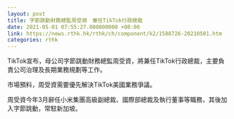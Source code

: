 ```yaml
---
layout: post
title: 字節跳動財務總監周受資　兼任TikTok行政總裁
date: 2021-05-01 07:55:27.000000000 +08:00
link: https://news.rthk.hk/rthk/ch/component/k2/1588726-20210501.htm
categories: rthk
---
```


TikTok宣布，母公司字節跳動財務總監周受資，將兼任TikTok行政總裁，主要負責公司治理及長期業務規劃等工作。

市場預料，周受資需要優先解決TikTok美國業務爭議。

周受資今年3月辭任小米集團高級副總裁、國際部總裁及執行董事等職務，其後加入字節跳動，常駐新加坡。
